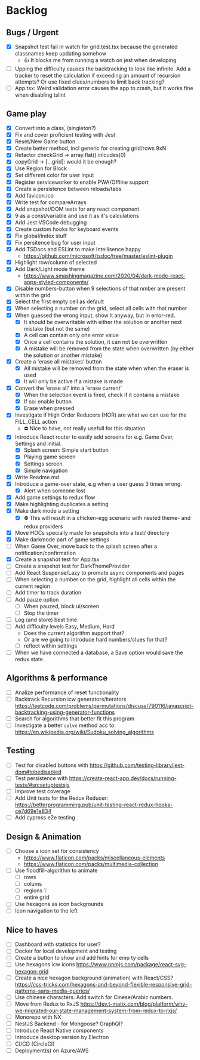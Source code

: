 # Backlog

## Bugs / Urgent

-   [x] Snapshot test fail in watch for grid.test.tsx because the generated classnames keep updating somehow
    -   :+1: It blocks me from running a watch on jest when developing
-   [ ] Upping the difficulty causes the backtracking to look like infinite. Add a tracker to reset the calculation if exceeding an amount of recursion attempts? Or use fixed clues/numbers to limit back tracking?
-   [ ] App.tsx: Weird validation error causes the app to crash, but it works fine when disabling tslint

## Game play

-   [x] Convert into a class, (singleton?)
-   [x] Fix and cover proficient testing with Jest
-   [x] Reset/New Game button
-   [x] Create better method, incl generic for creating grid/rows 9xN
-   [x] Refactor checkGrid -> array.flat().inlcudes(0)
-   [x] copyGrid -> [...grid]: would it be enough?
-   [x] Use Region for Block
-   [x] Set different color for user input
-   [x] Register serviceworker to enable PWA/Offline support
-   [x] Create a persistence between reloads/tabs
-   [x] Add favicon.ico
-   [x] Write test for compareArrays
-   [x] Add snapshot/DOM tests for any react component
-   [x] 9 as a const/variable and use it as it's calculations
-   [x] Add Jest VSCode debugging
-   [x] Create custom hooks for keyboard events
-   [x] Fix global/index stuff
-   [x] Fix persitence bug for user input
-   [x] Add TSDocs and ESLint to make Intellisence happy
    -   https://github.com/microsoft/tsdoc/tree/master/eslint-plugin
-   [x] Highlight row/column of selected
-   [x] Add Dark/Light mode theme
    -   https://www.smashingmagazine.com/2020/04/dark-mode-react-apps-styled-components/
-   [x] Disable numbers-button when 9 selections of that nmber are present within the grid
-   [x] Select the first empty cell as default
-   [x] When selecting a number on the grid, select all cells with that number
-   [x] When guessed the wrong input, show it anyway, but in error-red.
    -   [x] It should be overwritable with either the solution or another next mistake (but not the same)
    -   [x] A cell can contain only one error value
    -   [x] Once a cell contains the solution, it can not be overwritten
    -   [x] A mistake will be removed from the state when overwritten (by either the solution or another mistake)
-   [x] Create a 'erase all mistakes' button
    -   [x] All mistake will be removed from the state when when the eraser is used
    -   [x] It will only be active if a mistake is made
-   [x] Convert the 'erase all' into a 'erase current'
    -   [x] When the selection event is fired, check if it contains a mistake
    -   [x] If so: enable button
    -   [x] Erase when pressed
-   [x] Investigate if High Order Reducers (HOR) are what we can use for the FILL_CELL action
    -   :no_entry: Nice to have, not really usefull for this situation
-   [x] Introduce React router to easily add screens for e.g. Game Over, Settings and initial.
    -   [x] Splash screen: Simple start button
    -   [x] Playing game screen
    -   [x] Settings screen
    -   [x] Simple navigation
-   [x] Write Readme.md
-   [x] Introduce a game-over state, e.g when a user guess 3 times wrong.
    -   [x] Alert when someone lost
-   [x] Add game settings to redux flow
-   [x] Make highlighting duplicates a setting
-   [x] Make dark mode a setting
    -   [x] :no_entry: This will result in a chicken-egg scenario with nested theme- and redux providers
-   [x] Move HOCs specially made for snapshots into a test/ directory
-   [x] Make darkmode part of game settings
-   [ ] When Game Over, move back to the splash screen after a notification/confirmation
-   [x] Create a snapshot test for App.tsx
-   [ ] Create a snapshot test for DarkThemeProvider
-   [ ] Add React Suspense/Lazy to promote async components and pages
-   [ ] When selecting a number on the grid, highlight all cells within the current region
-   [ ] Add timer to track duration
-   [ ] Add pauze option
    -   [ ] When pauzed, block ui/screen
    -   [ ] Stop the timer
-   [ ] Log (and store) best time
-   [ ] Add difficulty levels Easy, Medium, Hard
    -   Does the current algorithm support that?
    -   Or are we going to introduce hard numbers/clues for that?
    -   [ ] reflect within settings
-   [ ] When we have connected a database, a Save option would save the redux state.

## Algorithms & performance

-   [ ] Analize performance of reset functionality
-   [ ] Backtrack Recursion icw generators/iterators https://leetcode.com/problems/permutations/discuss/790116/javascript-backtracking-using-generator-functions
-   [ ] Search for algorithms that better fit this program
-   [ ] Investigate a better `solve` method acc to: https://en.wikipedia.org/wiki/Sudoku_solving_algorithms

## Testing

-   [ ] Test for disabled buttons with https://github.com/testing-library/jest-dom#tobedisabled
-   [ ] Test persistence with https://create-react-app.dev/docs/running-tests/#srcsetuptestsjs
-   [ ] Improve test coverage
-   [ ] Add Unit tests for the Redux Reducer: https://betterprogramming.pub/unit-testing-react-redux-hooks-ce7d69e1e834
-   [ ] Add cypress e2e testing

## Design & Animation

-   [ ] Choose a icon set for consistency
    -   https://www.flaticon.com/packs/miscellaneous-elements
    -   https://www.flaticon.com/packs/multimedia-collection
-   [ ] Use floodfill-algorithm to animate
    -   [ ] rows
    -   [ ] colums
    -   [ ] regions :grey_question:
    -   [ ] entire grid
-   [ ] Use hexagons as icon backgrounds
-   [ ] Icon navigation to the left

## Nice to haves

-   [ ] Dashboard with statistics for user?
-   [ ] Docker for local development and testing
-   [ ] Create a button to show and add hints for emp ty cells
-   [ ] Use hexagons icw icons https://www.npmjs.com/package/react-svg-hexagon-grid
-   [ ] Create a nice hexagon background (animation) with React/CSS? https://css-tricks.com/hexagons-and-beyond-flexible-responsive-grid-patterns-sans-media-queries/
-   [ ] Use chinese characters. Add switch for Cinese/Arabic numbers.
-   [ ] Move from Redux to RxJS https://dev.t-matix.com/blog/platform/why-we-migrated-our-state-management-system-from-redux-to-rxjs/
-   [ ] Monorepo with NX
-   [ ] NestJS Backend - for Mongoose? GraphQl?
-   [ ] Introduce React Native components
-   [ ] Introduce desktop version by Electron
-   [ ] CI/CD (CircleCI)
-   [ ] Deployment(s) on Azure/AWS
